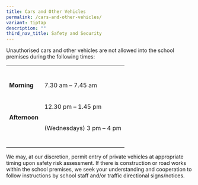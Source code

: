 ```yaml
---
title: Cars and Other Vehicles
permalink: /cars-and-other-vehicles/
variant: tiptap
description: ""
third_nav_title: Safety and Security
---
```

<p>Unauthorised cars and other vehicles are not allowed into the school premises
during the following times:</p>
<table style="minWidth: 50px">
<colgroup>
<col>
<col>
</colgroup>
<tbody>
<tr>
<th rowspan="1" colspan="1">
<p></p>
</th>
<th rowspan="1" colspan="1">
<p></p>
</th>
</tr>
<tr>
<td rowspan="1" colspan="1">
<p><strong>Morning</strong>
</p>
</td>
<td rowspan="1" colspan="1">
<p>7.30 am – 7.45 am</p>
</td>
</tr>
<tr>
<td rowspan="2" colspan="1">
<p><strong>Afternoon</strong>
</p>
</td>
<td rowspan="1" colspan="1">
<p>12.30 pm – 1.45 pm</p>
</td>
</tr>
<tr>
<td rowspan="1" colspan="1">
<p>(Wednesdays) 3 pm – 4 pm</p>
</td>
</tr>
<tr>
<td rowspan="1" colspan="1">
<p></p>
</td>
<td rowspan="1" colspan="1">
<p></p>
</td>
</tr>
</tbody>
</table>
<p>We may, at our discretion, permit entry of private vehicles at appropriate
timing upon safety risk assessment. If there is construction or road works
within the school premises, we seek your understanding and cooperation
to follow instructions by school staff and/or traffic directional signs/notices.</p>